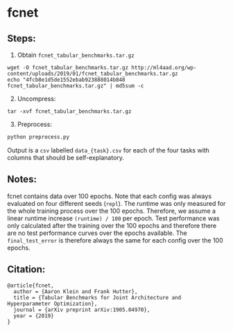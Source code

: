 # fcnet

## Steps:

1. Obtain `fcnet_tabular_benchmarks.tar.gz`

```
wget -O fcnet_tabular_benchmarks.tar.gz http://ml4aad.org/wp-content/uploads/2019/01/fcnet_tabular_benchmarks.tar.gz
echo "4fcb8e1d5de1552ebab923888014b848 fcnet_tabular_benchmarks.tar.gz" | md5sum -c
```

2. Uncompress:
```
tar -xvf fcnet_tabular_benchmarks.tar.gz
```

3. Preprocess:

```python
python preprocess.py
```

Output is a `csv` labelled `data_{task}.csv` for each of the four tasks with columns that should be self-explanatory.

## Notes:

fcnet contains data over 100 epochs.
Note that each config was always evaluated on four different seeds (`repl`).
The runtime was only measured for the whole training process over the 100 epochs.
Therefore, we assume a linear runtime increase `(runtime) / 100` per epoch.
Test performance was only calculated after the training over the 100 epochs and therefore there are no test performance curves over the epochs available.
The `final_test_error` is therefore always the same for each config over the 100 epochs.

## Citation:

```
@article{fcnet,
  author = {Aaron Klein and Frank Hutter},
  title = {Tabular Benchmarks for Joint Architecture and Hyperparameter Optimization},
  journal = {arXiv preprint arXiv:1905.04970},
  year = {2019}
}
```

